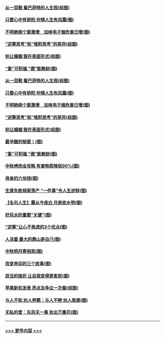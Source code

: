 #### [从一双鞋 看巴菲特的人生观(组图)](../pages/p8/907311.md?t=09150033) 
#### [只要心中有骄阳 何惧人生有风霜(图)](../pages/p8/907320.md?t=09150033) 
#### [不明肺病个案激增　加味电子烟危害日增(图)](../pages/p8/907307.md?t=09150033) 
#### [“逆算思考”和“堆积思考”的差异(组图)](../pages/p8/907229.md?t=09150033) 
#### [别让婚姻 毁在表面形式(组图)](../pages/p8/907118.md?t=09150033) 
#### [“善”可积福 “德”能聚财(图)](../pages/p8/906906.md?t=09150033) 
#### [从一双鞋 看巴菲特的人生观(组图)](../pages/p8/907311.md?t=09150033) 
#### [只要心中有骄阳 何惧人生有风霜(图)](../pages/p8/907320.md?t=09150033) 
#### [不明肺病个案激增　加味电子烟危害日增(图)](../pages/p8/907307.md?t=09150033) 
#### [“逆算思考”和“堆积思考”的差异(组图)](../pages/p8/907229.md?t=09150033) 
#### [别让婚姻 毁在表面形式(组图)](../pages/p8/907118.md?t=09150033) 
#### [最辛酸的秘密！(图)](../pages/p8/906327.md?t=09150033) 
#### [“善”可积福 “德”能聚财(图)](../pages/p8/906906.md?t=09150033) 
#### [中秋烤肉全攻略 有害物质降低90%(图)](../pages/p8/907227.md?t=09150033) 
#### [母亲的六块钱(图)](../pages/p8/907107.md?t=09150033) 
#### [生意失败倾家荡产 “一件事”令人生逆转(图)](../pages/p8/907101.md?t=09150033) 
#### [【名句人生】露从今夜白 月是故乡明(图)](../pages/p8/906558.md?t=09150033) 
#### [好风水的重要“关键”(图)](../pages/p8/907087.md?t=09150033) 
#### [“逆算”让心不焦虑的3个优点(图)](../pages/p8/907070.md?t=09150033) 
#### [人活着 最大的靠山是自己(图)](../pages/p8/906329.md?t=09150033) 
#### [中秋明月寄相思(图)](../pages/p8/906932.md?t=09150033) 
#### [改变命运的三个故事(图)](../pages/p8/906257.md?t=09150033) 
#### [适当的挫折 让自我变得更柔软(图)](../pages/p8/906984.md?t=09150033) 
#### [苹果新机发表 亮点及争议一次看(组图)](../pages/p8/906967.md?t=09150033) 
#### [与人不和 劝人养鹅；与人不睦 劝人架屋(图)](../pages/p8/906905.md?t=09150033) 
#### [无私的爱：东风无一事 妆出万重花(图)](../pages/p8/906862.md?t=09150033) 

----
#### [ >>> 更早内容 <<< ](../indexes/p8-earlier.md)
